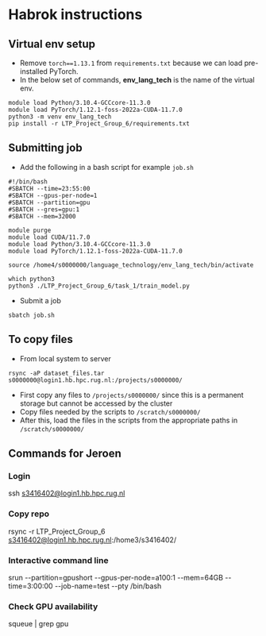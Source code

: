 # Habrok instructions

## Virtual env setup
* Remove `torch==1.13.1` from `requirements.txt` because we can load pre-installed PyTorch.
* In the below set of commands, **env_lang_tech** is the name of the virtual env.
```
module load Python/3.10.4-GCCcore-11.3.0
module load PyTorch/1.12.1-foss-2022a-CUDA-11.7.0
python3 -m venv env_lang_tech
pip install -r LTP_Project_Group_6/requirements.txt
```

## Submitting job
* Add the following in a bash script for example `job.sh`
```
#!/bin/bash
#SBATCH --time=23:55:00
#SBATCH --gpus-per-node=1
#SBATCH --partition=gpu
#SBATCH --gres=gpu:1
#SBATCH --mem=32000

module purge
module load CUDA/11.7.0
module load Python/3.10.4-GCCcore-11.3.0
module load PyTorch/1.12.1-foss-2022a-CUDA-11.7.0

source /home4/s0000000/language_technology/env_lang_tech/bin/activate

which python3
python3 ./LTP_Project_Group_6/task_1/train_model.py
```
* Submit a job
```
sbatch job.sh
```

## To copy files
* From local system to server
```
rsync -aP dataset_files.tar s0000000@login1.hb.hpc.rug.nl:/projects/s0000000/
```
* First copy any files to `/projects/s0000000/` since this is a permanent storage but cannot be accessed by the cluster
* Copy files needed by the scripts to `/scratch/s0000000/`
* After this, load the files in the scripts from the appropriate paths in `/scratch/s0000000/`

## Commands for Jeroen

### Login
ssh s3416402@login1.hb.hpc.rug.nl

### Copy repo
rsync -r LTP_Project_Group_6 s3416402@login1.hb.hpc.rug.nl:/home3/s3416402/

### Interactive command line
srun --partition=gpushort --gpus-per-node=a100:1 --mem=64GB --time=3:00:00 --job-name=test --pty /bin/bash

### Check GPU availability
squeue | grep gpu


